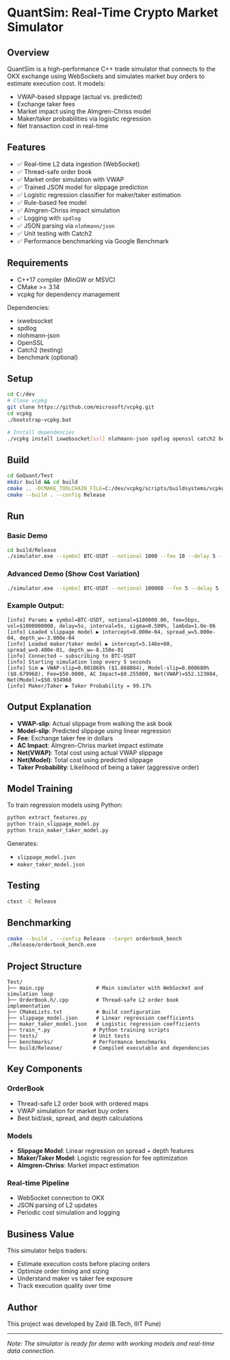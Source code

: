 # QuantSim: Real-Time Crypto Market Simulator

## Overview

QuantSim is a high-performance C++ trade simulator that connects to the OKX exchange using WebSockets and simulates market buy orders to estimate execution cost. It models:

- VWAP-based slippage (actual vs. predicted)
- Exchange taker fees
- Market impact using the Almgren-Chriss model
- Maker/taker probabilities via logistic regression
- Net transaction cost in real-time

## Features

- ✅ Real-time L2 data ingestion (WebSocket)
- ✅ Thread-safe order book
- ✅ Market order simulation with VWAP
- ✅ Trained JSON model for slippage prediction
- ✅ Logistic regression classifier for maker/taker estimation
- ✅ Rule-based fee model
- ✅ Almgren-Chriss impact simulation
- ✅ Logging with `spdlog`
- ✅ JSON parsing via `nlohmann/json`
- ✅ Unit testing with Catch2
- ✅ Performance benchmarking via Google Benchmark

## Requirements

- C++17 compiler (MinGW or MSVC)
- CMake >= 3.14
- vcpkg for dependency management

Dependencies:

- ixwebsocket
- spdlog
- nlohmann-json
- OpenSSL
- Catch2 (testing)
- benchmark (optional)

## Setup

```bash
cd C:/dev
# Clone vcpkg
git clone https://github.com/microsoft/vcpkg.git
cd vcpkg
./bootstrap-vcpkg.bat

# Install dependencies
./vcpkg install ixwebsocket[ssl] nlohmann-json spdlog openssl catch2 benchmark
```

## Build

```bash
cd GoQuant/Test
mkdir build && cd build
cmake .. -DCMAKE_TOOLCHAIN_FILE=C:/dev/vcpkg/scripts/buildsystems/vcpkg.cmake -DCMAKE_BUILD_TYPE=Release
cmake --build . --config Release
```

## Run

### Basic Demo
```bash
cd build/Release
./simulator.exe --symbol BTC-USDT --notional 1000 --fee 10 --delay 5 --interval 5
```

### Advanced Demo (Show Cost Variation)
```bash
./simulator.exe --symbol BTC-USDT --notional 100000 --fee 5 --delay 5 --interval 5
```

### Example Output:

```
[info] Params ▶ symbol=BTC-USDT, notional=$100000.00, fee=5bps, vol=$1000000000, delay=5s, interval=5s, sigma=0.500%, lambda=1.0e-06
[info] Loaded slippage model ▶ intercept=8.000e-04, spread_w=5.000e-04, depth_w=-3.000e-04
[info] Loaded maker/taker model ▶ intercept=5.146e+00, spread_w=9.480e-01, depth_w=-8.150e-01
[info] Connected – subscribing to BTC-USDT
[info] Starting simulation loop every 5 seconds
[info] Sim ▶ VWAP-slip=0.001868% ($1.868084), Model-slip=0.000680% ($0.679968), Fee=$50.0000, AC Impact=$0.255000, Net(VWAP)=$52.123084, Net(Model)=$50.934968
[info] Maker/Taker ▶ Taker Probability = 99.17%
```

## Output Explanation

- **VWAP-slip**: Actual slippage from walking the ask book
- **Model-slip**: Predicted slippage using linear regression
- **Fee**: Exchange taker fee in dollars
- **AC Impact**: Almgren-Chriss market impact estimate
- **Net(VWAP)**: Total cost using actual VWAP slippage
- **Net(Model)**: Total cost using predicted slippage
- **Taker Probability**: Likelihood of being a taker (aggressive order)

## Model Training

To train regression models using Python:

```bash
python extract_features.py
python train_slippage_model.py
python train_maker_taker_model.py
```

Generates:

- `slippage_model.json`
- `maker_taker_model.json`

## Testing

```bash
ctest -C Release
```

## Benchmarking

```bash
cmake --build . --config Release --target orderbook_bench
./Release/orderbook_bench.exe
```

## Project Structure

```
Test/
├── main.cpp                 # Main simulator with WebSocket and simulation loop
├── OrderBook.h/.cpp         # Thread-safe L2 order book implementation
├── CMakeLists.txt           # Build configuration
├── slippage_model.json      # Linear regression coefficients
├── maker_taker_model.json   # Logistic regression coefficients
├── train_*.py              # Python training scripts
├── tests/                  # Unit tests
├── benchmarks/             # Performance benchmarks
└── build/Release/          # Compiled executable and dependencies
```

## Key Components

### OrderBook
- Thread-safe L2 order book with ordered maps
- VWAP simulation for market buy orders
- Best bid/ask, spread, and depth calculations

### Models
- **Slippage Model**: Linear regression on spread + depth features
- **Maker/Taker Model**: Logistic regression for fee optimization
- **Almgren-Chriss**: Market impact estimation

### Real-time Pipeline
- WebSocket connection to OKX
- JSON parsing of L2 updates
- Periodic cost simulation and logging

## Business Value

This simulator helps traders:
- Estimate execution costs before placing orders
- Optimize order timing and sizing
- Understand maker vs taker fee exposure
- Track execution quality over time

## Author

This project was developed by Zaid (B.Tech, IIIT Pune)

---

*Note: The simulator is ready for demo with working models and real-time data connection.* 

